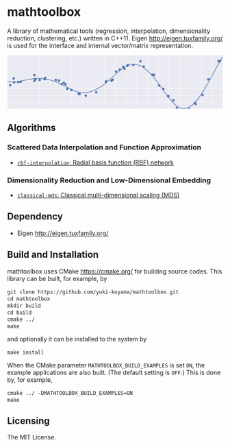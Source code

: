 # mathtoolbox

A library of mathematical tools (regression, interpolation, dimensionality reduction, clustering, etc.) written in C++11. Eigen <http://eigen.tuxfamily.org/> is used for the interface and internal vector/matrix representation.

![](docs/header.png)

## Algorithms

### Scattered Data Interpolation and Function Approximation
- [`rbf-interpolation`: Radial basis function (RBF) network](https://yuki-koyama.github.io/mathtoolbox/docs/rbf-interpolation)

### Dimensionality Reduction and Low-Dimensional Embedding
- [`classical-mds`: Classical multi-dimensional scaling (MDS)](https://yuki-koyama.github.io/mathtoolbox/docs/classical-mds)

## Dependency

- Eigen <http://eigen.tuxfamily.org/>

## Build and Installation

mathtoolbox uses CMake <https://cmake.org/> for building source codes. This library can be built, for example, by
```
git clone https://github.com/yuki-koyama/mathtoolbox.git
cd mathtoolbox
mkdir build
cd build
cmake ../
make
```
and optionally it can be installed to the system by
```
make install
```

When the CMake parameter `MATHTOOLBOX_BUILD_EXAMPLES` is set `ON`, the example applications are also built. (The default setting is `OFF`.) This is done by, for example,
```
cmake ../ -DMATHTOOLBOX_BUILD_EXAMPLES=ON
make
```

## Licensing

The MIT License.
